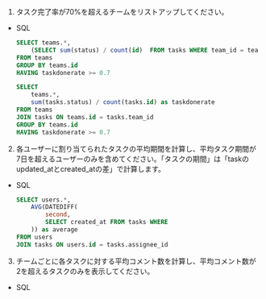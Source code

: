 1. タスク完了率が70%を超えるチームをリストアップしてください。
- SQL
    ```sql
    SELECT teams.*,
	    (SELECT sum(status) / count(id)  FROM tasks WHERE team_id = teams.id) as taskdonerate
    FROM teams
    GROUP BY teams.id
    HAVING taskdonerate >= 0.7

    SELECT
        teams.*,
	    sum(tasks.status) / count(tasks.id) as taskdonerate
    FROM teams
    JOIN tasks ON teams.id = tasks.team_id
    GROUP BY teams.id
    HAVING taskdonerate >= 0.7
    ```

2. 各ユーザーに割り当てられたタスクの平均期間を計算し、平均タスク期間が7日を超えるユーザーのみを含めてください。「タスクの期間」は「taskのupdated_atとcreated_atの差」で計算します。
- SQL
    ```sql
    SELECT users.*,
        AVG(DATEDIFF(
            second,
            SELECT created_at FROM tasks WHERE 
        )) as average
    FROM users
    JOIN tasks ON users.id = tasks.assignee_id
    ```

3. チームごとに各タスクに対する平均コメント数を計算し、平均コメント数が2を超えるタスクのみを表示してください。
- SQL
    ```sql
    ```
